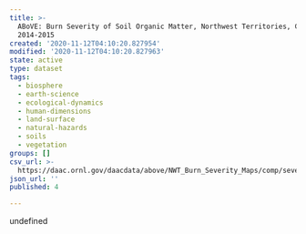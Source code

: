 ```yaml
---
title: >-
  ABoVE: Burn Severity of Soil Organic Matter, Northwest Territories, Canada,
  2014-2015
created: '2020-11-12T04:10:20.827954'
modified: '2020-11-12T04:10:20.827963'
state: active
type: dataset
tags:
  - biosphere
  - earth-science
  - ecological-dynamics
  - human-dimensions
  - land-surface
  - natural-hazards
  - soils
  - vegetation
groups: []
csv_url: >-
  https://daac.ornl.gov/daacdata/above/NWT_Burn_Severity_Maps/comp/severity_training.csv
json_url: ''
published: 4

---
```

undefined
